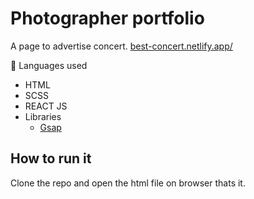  # Photographer portfolio
A page to advertise concert.
[best-concert.netlify.app/](https://best-concert.netlify.app/)


📃 Languages used
- HTML
- SCSS
- REACT JS
- Libraries
  - [Gsap](https://greensock.com)
  

## How to run it

Clone the repo and open the html file on browser thats it.

